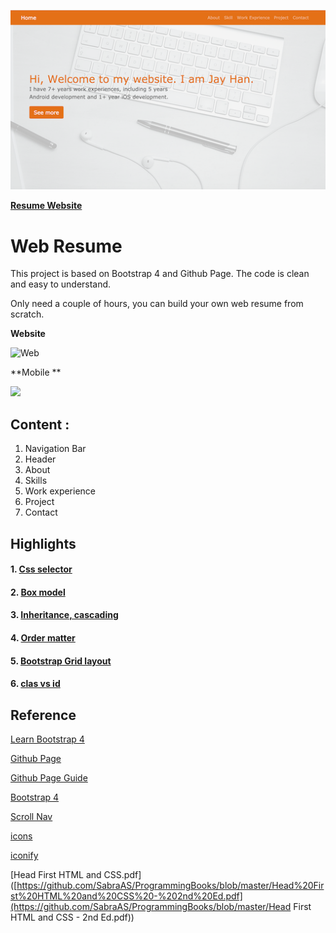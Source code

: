 ![](./images/projects/web_resume.png)

**[Resume Website](https://hanqingzhen-jayhan.github.io/)**

# Web Resume

This project is based on Bootstrap 4 and Github Page. The code is clean and easy to understand.

Only need a couple of hours, you can build your own web resume from scratch.

**Website**

![Web](./web.gif)



**Mobile **

![](./mobile.gif)



## Content :

1. Navigation Bar
2. Header
3. About
4. Skills
5. Work experience
6. Project
7. Contact



## Highlights

#### 1. [Css selector](https://www.w3.org/TR/CSS22/selector.htmlt)

#### 2. [Box model](https://www.w3.org/TR/CSS22/box.html)

#### 3. [Inheritance, cascading](https://www.w3.org/TR/CSS22/cascade.html)

#### 4. [Order matter](https://vecta.io/blog/definitive-guide-to-css-styling-order)

#### 5. [Bootstrap Grid layout](https://getbootstrap.com/docs/4.0/layout/grid/)

#### 6. [clas vs id](https://css-tricks.com/the-difference-between-id-and-class/)



## Reference

[Learn Bootstrap 4](https://medium.com/free-code-camp/learn-bootstrap-4-in-30-minute-by-building-a-landing-page-website-guide-for-beginners-f64e03833f33)

[Github Page](https://pages.github.com/)

[Github Page Guide](https://guides.github.com/features/pages/)

[Bootstrap 4](https://getbootstrap.com/docs/4.0/getting-started/introduction/)

[Scroll Nav](https://blackrockdigital.github.io/startbootstrap-scrolling-nav/)

[icons](https://icons8.com/icons/)

[iconify](https://iconify.design/icon-sets/)

[Head First HTML and CSS.pdf]([https://github.com/SabraAS/ProgrammingBooks/blob/master/Head%20First%20HTML%20and%20CSS%20-%202nd%20Ed.pdf](https://github.com/SabraAS/ProgrammingBooks/blob/master/Head First HTML and CSS - 2nd Ed.pdf))